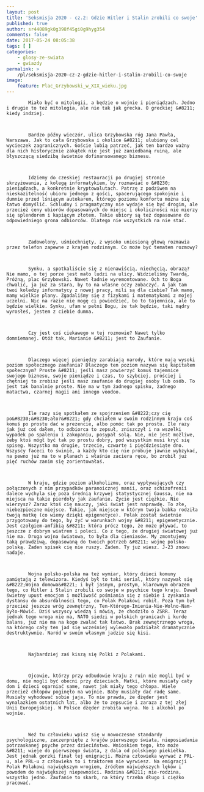 ```yaml
---
layout: post
title: 'Seksmisja 2020 - cz.2: Gdzie Hitler i Stalin zrobili co swoje'
published: true
author: sr44089gk0g398f45gi0g9hyg354
comments: false
date: 2017-05-24 08:05:38
tags: [ ]
categories:
    - glosy-ze-swiata
    - gwiazdy
permalink: >
    /pl/seksmisja-2020-cz-2-gdzie-hitler-i-stalin-zrobili-co-swoje
image:
    feature: Plac_Grzybowski_w_XIX_wieku.jpg
---
```


  
    
      
        
          
            Miało być o mitologii, a będzie o wojnie i pieniądzach. Jedno i drugie to też mitologia, ale nie tak jak grecka. O greckiej &#8211; kiedy indziej.
          
          
          
            Bardzo późny wieczór, ulica Grzybowska róg Jana Pawła, Warszawa. Jak to cała Grzybowska i okolice &#8211; ulubiony cel wycieczek zagranicznych. Goście lubią patrzeć, jak ten bardzo ważny dla nich historycznie zakątek nie jest już zaniedbaną ruiną, ale błyszczącą siedzibą świetnie dofinansowanego biznesu.
          
          
          
            Idziemy do czeskiej restauracji po drugiej stronie skrzyżowania, z kolegą informatykiem, by rozmawiać o &#8230; pieniądzach, a konkretnie kryptowalutach. Patrzę z podziwem na nieskazitelność ubioru jednego z gości, spacerującego spokojnie i dumnie przed lśniącym autokarem, którego poziomu komfortu można się łatwo domyślić. Schludny i pragmatyczny nie wydaje się być drogim, ale przecież ceny ubiorów dopasowanych do miejsc i okoliczności nie mierzy się splendorem i kapiącym złotem. Takie ubiory są też dopasowane do odpowiedniego grona odbiorców. Dlatego nie wszystkich na nie stać.
          
          
          
            Zadowolony, uśmiechnięty, z wysoko uniesioną głową rozmawia przez telefon zapewne z krajem rodzinnym. Co może być tematem rozmowy?
          
          
          
            Synku, a spotkaliście się z nienawiścią, niechęcią, obrazą? Nie mamo, o tej porze jest mało ludzi na ulicy. Widzieliśmy Twardą, Próżną, plac Grzybowski. Nawet ładnie wyremontowane. Och to Boga chwalić, ja już za stara, by to na własne oczy zobaczyć. A jak tam twoi koledzy informatycy z nowej pracy, mili są dla ciebie? Tak mamo, mamy wielkie plany. Zgadaliśmy się z fizykami i matematykami z mojej uczelni. Nic na razie nie mogę ci powiedzieć, bo to tajemnica, ale to będzie wielkie. Synku, ufam w pełni Bogu, że tak będzie, taki mądry wyrosłeś, jestem z ciebie dumna.
          
          
          
            Czy jest coś ciekawego w tej rozmowie? Nawet tylko domniemanej. Otóż tak, Marianie &#8211; jest to Zaufanie.
          
          
          
            Dlaczego więcej pieniędzy zarabiają narody, które mają wysoki poziom społecznego zaufania? Dlaczego ten poziom nazywa się kapitałem społecznym? Proste &#8211; jeśli masz powierzyć komuś tajemnice swojego biznesu, swoje pieniądze i czas, to szybciej, prościej i chętniej to zrobisz jeśli masz zaufanie do drugiej osoby lub osób. To jest tak banalnie proste. Nie ma w tym żadnego spisku, żadnego matactwa, czarnej magii ani innego voodoo.
          
          
          
            Ile razy się spotkałem ze spojrzeniem &#8222;czy cię po&#8230;&#8230;ało?&#8221; gdy chciałem w swoim rodzinnym kraju coś komuś po prostu dać w prezencie, albo pomóc tak po prostu. Ile razy jak już coś dałem, to odbiorca to zepsuł, zniszczył i na wszelki wypadek po spaleniu i zakopaniu, posypał solą. Nie, nie jest możliwe, żeby ktoś mógł być tak po prostu dobry, pod wszystkim musi kryć się spiseg. Wszystko ma drugie, trzecie, czwarte i pięćdziesiąte dno. Wszyscy faceci to świnie, a każdy kto cię nie próbuje jawnie wybzykać, na pewno już ma to w planach i właśnie zaciera ręce, bo zrobił już pięć ruchów zanim się zorientowałaś.
          
          
          
            W kraju, gdzie poziom alkoholizmu, oraz wypływających czy połączonych z nim przypadków paranoicznej manii, oraz schizofrenii dalece wychyla się poza średnią krzywej statystycznej Gaussa, nie ma miejsca na takie pierdoły jak zaufanie. Życie jest ciężkie. Nie wierzysz? Zaraz ktoś cię nauczy, jaki świat jest naprawdę. To złe, niebezpieczne miejsce. Takie, jak miejsce w którym twoja babka rodziła twoją matkę (co wiemy dzięki epigenetyce). Polak został świetnie przygotowany do tego, by żyć w warunkach wojny &#8211; epigenetycznie. Jest czołgiem-amfibią &#8211; która prócz tego, że może pływać, to jeszcze z dobrym wiatrem i poleci. Co z tego, że drugiej światowej już nie ma. Druga wojna światowa, to była dla cieniasów. My zmontujemy taką prawdziwą, dopasowaną do twoich potrzeb &#8211; wojnę polsko-polską. Żaden spisek cię nie ruszy. Żaden. Ty już wiesz. J-23 znowu nadaje.
          
          
          
            Wojna polsko-polska ma też wymiar, który dzieci komuny pamiętają z telewizora. Kiedyś był to taki serial, który nazywał się &#8222;Wojna domowa&#8221; i był jasnym, prostym, klarownym obrazem tego, co Hitler i Stalin zrobili co swoje w psychice tego kraju. Dawał świetny upust emocjom i możliwość pośmiania się z siebie i zyskania dystansu do absurdalności tego, co Polak Polakowi robił. Poza tym był przecież jeszcze wróg zewnętrzny, Ten-Którego-Imienia-Nie-Wolno-Nam-Było-Mówić. Dziś wszyscy wiedzą i mówią, że chodziło o ZSRR. Teraz jednak tego wroga nie ma, NATO siedzi w polskich granicach i kurde balans, już nie ma na kogo zwalać tak łatwo. Brak zewnętrznego wroga, na którego cały ten jad się wcześniej wylewało podziałał dramatycznie destruktywnie. Naród w swoim własnym jadzie się kisi.
          
          
          
            Najbardziej zaś kiszą się Polki z Polakami.
          
          
          
            Ojcowie, którzy przy odbudowie kraju z ruin nie mogli być w domu, nie mogli być obecni przy dzieciach. Matki, które musiały cały dom i dzieci ogarniać same, nawet jak miały tego chłopa. Wiele przecież chłopów poginęło na wojnie. Baby musiały dać radę same. Musiały wyhodować sobie jaja. To nie prawda, że dżęder jest wynalazkiem ostatnich lat, albo że to zepsucie i zaraza z tej złej Unii Europejskiej. W Polsce dżęder zrobiła wojna. No i alkohol po wojnie.
          
          
          
            Weź tu człowieku wpisz się w nowoczesne standardy psychologiczne, zaczerpnięte z krajów pierwszego świata, nieposiadania potrzaskanej psyche przez dzieciństwo. Wnioskiem tego, kto może &#8211; wieje do pierwszego świata, z dala od polskiego piekiełka. Jest jednak gorzki finał tej emigracji. Można człowieka wyrwać z PRL-u, ale PRL-u z człowieka to i traktorem nie wyrwiesz. Na emigracji Polak Polakowi największym wrogiem, źródłem największych lęków i powodem do największej niepewności. Rodzina &#8211; nie-rodzina, wszystko jedno. Zaufanie to skarb, na który trzeba długo i ciężko pracować.
          
        
      
      
      
    
    
    
  
  
  


